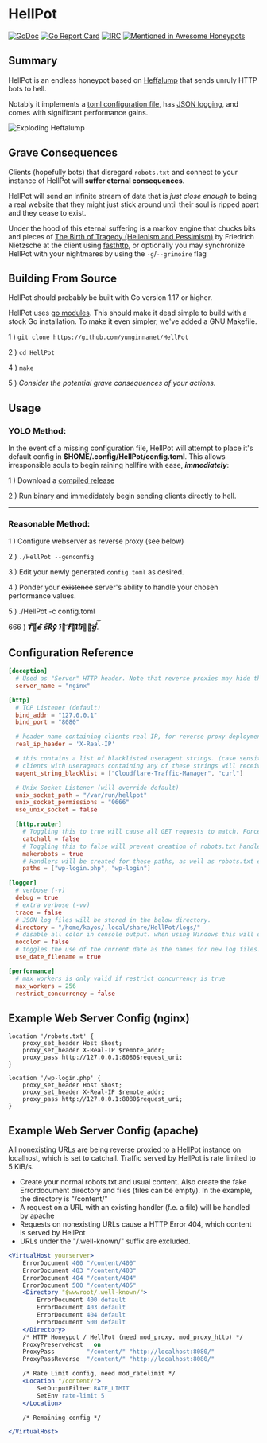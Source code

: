 # HellPot
   
   [![GoDoc](https://godoc.org/github.com/yunginnanet/HellPot?status.svg)](https://godoc.org/github.com/yunginnanet/HellPot) [![Go Report Card](https://goreportcard.com/badge/github.com/yunginnanet/HellPot)](https://goreportcard.com/report/github.com/yunginnanet/HellPot) [![IRC](https://img.shields.io/badge/ircd.chat-%23tcpdirect-blue.svg)](ircs://ircd.chat:6697/#tcpdirect) [![Mentioned in Awesome Honeypots](https://awesome.re/mentioned-badge.svg)](https://github.com/paralax/awesome-honeypots)
   
## Summary  
  
HellPot is an endless honeypot based on [Heffalump](https://github.com/carlmjohnson/heffalump) that sends unruly HTTP bots to hell.

Notably it implements a [toml configuration file](https://github.com/spf13/viper), has [JSON logging](https://github.com/rs/zerolog), and comes with significant performance gains.
  
 ![Exploding Heffalump](https://tcp.ac/i/H8O9M.gif)

## Grave Consequences

Clients (hopefully bots) that disregard `robots.txt` and connect to your instance of HellPot will **suffer eternal consequences**. 

HellPot will send an infinite stream of data that is *just close enough* to being a real website that they might just stick around until their soul is ripped apart and they cease to exist.

Under the hood of this eternal suffering is a markov engine that chucks bits and pieces of [The Birth of Tragedy (Hellenism and Pessimism)](https://www.gutenberg.org/files/51356/51356-h/51356-h.htm) by Friedrich Nietzsche at the client using [fasthttp](https://github.com/valyala/fasthttp), or optionally you may synchronize HellPot with your nightmares by using the `-g`/`--grimoire` flag

## Building From Source

HellPot should probably be built with Go version 1.17 or higher.

HellPot uses [go modules](https://go.dev/blog/using-go-modules). This should make it dead simple to build with a stock Go installation. To make it even simpler, we've added a GNU Makefile.

1 ) `git clone https://github.com/yunginnanet/HellPot`

2 ) `cd HellPot`

4 ) `make`

5 ) *Consider the potential grave consequences of your actions.*

## Usage

### YOLO Method:

In the event of a missing configuration file, HellPot will attempt to place it's default config in **$HOME/.config/HellPot/config.toml**. This allows irresponsible souls to begin raining hellfire with ease, ***immediately***:

1 ) Download a [compiled release](https://github.com/yunginnanet/HellPot/releases/latest) 

2 ) Run binary and immedidately begin sending clients directly to hell.

---

### Reasonable Method:

1 ) Configure webserver as reverse proxy (see below)

2 ) `./HellPot --genconfig `

3 ) Edit your newly generated `config.toml` as desired.

4 ) Ponder your ~~existence~~ server's ability to handle your chosen performance values.

5 ) ./HellPot -c config.toml

666 ) 𝙏͘͝𝙝̓̓͛𝙚͑̈́̀ 𝙨͆͠͝𝙠͑̾͌𝙮̽͌͆ 𝙞̓̔̔𝙨͒͐͝ 𝙛͑̈́̚𝙖͛͒𝙡͑͆̽𝙡̾̚̚𝙞͋̒̒𝙣̾͛͝𝙜͒̒̀.́̔͝​

## Configuration Reference 

```toml
[deception]
  # Used as "Server" HTTP header. Note that reverse proxies may hide this.
  server_name = "nginx"

[http]
  # TCP Listener (default)
  bind_addr = "127.0.0.1"
  bind_port = "8080"

  # header name containing clients real IP, for reverse proxy deployments  
  real_ip_header = 'X-Real-IP'

  # this contains a list of blacklisted useragent strings. (case sensitive)
  # clients with useragents containing any of these strings will receive "Not found" for any requests.
  uagent_string_blacklist = ["Cloudflare-Traffic-Manager", "curl"]

  # Unix Socket Listener (will override default)
  unix_socket_path = "/var/run/hellpot"
  unix_socket_permissions = "0666"
  use_unix_socket = false

  [http.router]
    # Toggling this to true will cause all GET requests to match. Forces makerobots = false.
    catchall = false
    # Toggling this to false will prevent creation of robots.txt handler.
    makerobots = true
    # Handlers will be created for these paths, as well as robots.txt entries. Only valid if catchall = false.
    paths = ["wp-login.php", "wp-login"]

[logger]
  # verbose (-v)
  debug = true
  # extra verbose (-vv)
  trace = false
  # JSON log files will be stored in the below directory. 
  directory = "/home/kayos/.local/share/HellPot/logs/"
  # disable all color in console output. when using Windows this will default to true.
  nocolor = false
  # toggles the use of the current date as the names for new log files.
  use_date_filename = true

[performance]
  # max_workers is only valid if restrict_concurrency is true
  max_workers = 256
  restrict_concurrency = false
```
  

## Example Web Server Config (nginx)  
    
```nginx
location '/robots.txt' {
	proxy_set_header Host $host;
	proxy_set_header X-Real-IP $remote_addr;
	proxy_pass http://127.0.0.1:8080$request_uri;
}  

location '/wp-login.php' {
	proxy_set_header Host $host;
	proxy_set_header X-Real-IP $remote_addr;
	proxy_pass http://127.0.0.1:8080$request_uri;
}
```
## Example Web Server Config (apache)  

All nonexisting URLs are being reverse proxied to a HellPot instance on localhost, which is set to catchall. Traffic served by HellPot is rate limited to 5 KiB/s.

* Create your normal robots.txt and usual content. Also create the fake Errordocument directory and files (files can be empty). In the example, the directory is "/content/"
* A request on a URL with an existing handler (f.e. a file) will be handled by apache
* Requests on nonexisting URLs cause a HTTP Error 404, which content is served by HellPot
* URLs under the "/.well-known/" suffix are excluded.

```apache
<VirtualHost yourserver>
    ErrorDocument 400 "/content/400"
    ErrorDocument 403 "/content/403"
    ErrorDocument 404 "/content/404"
    ErrorDocument 500 "/content/405"
    <Directory "$wwwroot/.well-known/">
        ErrorDocument 400 default
        ErrorDocument 403 default
        ErrorDocument 404 default
        ErrorDocument 500 default
    </Directory>
    /* HTTP Honeypot / HellPot (need mod_proxy, mod_proxy_http) */
    ProxyPreserveHost	on
    ProxyPass         "/content/" "http://localhost:8080/"
    ProxyPassReverse  "/content/" "http://localhost:8080/"

    /* Rate Limit config, need mod_ratelimit */
    <Location "/content/">
        SetOutputFilter RATE_LIMIT
        SetEnv rate-limit 5
    </Location>

    /* Remaining config */

</VirtualHost>
```
